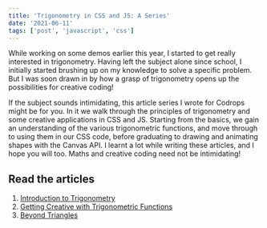 ```yaml
---
title: 'Trigonometry in CSS and JS: A Series'
date: '2021-06-11'
tags: ['post', 'javascript', 'css']
---
```


While working on some demos earlier this year, I started to get really interested in trigonometry. Having left the subject alone since school, I initially started brushing up on my knowledge to solve a specific problem. But I was soon drawn in by how a grasp of trigonometry opens up the possibilities for creative coding!

If the subject sounds intimidating, this article series I wrote for Codrops might be for you. In it we walk through the principles of trigonometry and some creative applications in CSS and JS. Starting from the basics, we gain an understanding of the various trigonometric functions, and move through to using them in our CSS code, before graduating to drawing and animating shapes with the Canvas API. I learnt a lot while writing these articles, and I hope you will too. Maths and creative coding need not be intimidating!

## Read the articles

1. [Introduction to Trigonometry](https://tympanus.net/codrops/2021/06/01/trigonometry-in-css-and-javascript-introduction-to-trigonometry/)
2. [Getting Creative with Trigonometric Functions](https://tympanus.net/codrops/2021/06/02/trigonometry-in-css-and-javascript-getting-creative-with-trigonometric-functions/)
3. [Beyond Triangles](https://tympanus.net/codrops/2021/06/04/trigonometry-in-css-and-javascript-beyond-triangles/)
